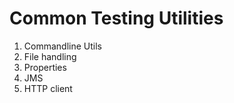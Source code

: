 # Common Testing Utilities

1. Commandline Utils
2. File handling
3. Properties 
4. JMS
5. HTTP client